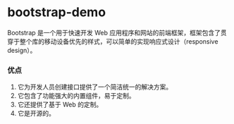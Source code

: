 # bootstrap-demo

Bootstrap 是一个用于快速开发 Web 应用程序和网站的前端框架，框架包含了贯穿于整个库的移动设备优先的样式，可以简单的实现响应式设计（responsive design）。

### 优点
1. 它为开发人员创建接口提供了一个简洁统一的解决方案。
2. 它包含了功能强大的内置组件，易于定制。
3. 它还提供了基于 Web 的定制。
4. 它是开源的。
